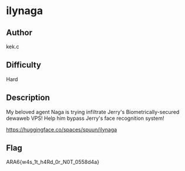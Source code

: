 # ilynaga

## Author

kek.c

## Difficulty

Hard

## Description

My beloved agent Naga is trying infiltrate Jerry's Biometrically-secured dewaweb VPS! Help him bypass Jerry's face recognition system!

https://huggingface.co/spaces/spuun/ilynaga

## Flag

ARA6{w4s_1t_h4Rd_0r_N0T_0558d4a}
